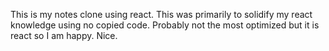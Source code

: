 This is my notes clone using react.
This was primarily to solidify my react knowledge using no copied code.
Probably not the most optimized but it is react so I am happy.
Nice.
